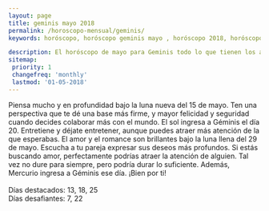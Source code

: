 ```yaml
---
layout: page
title: geminis mayo 2018 
permalink: /horoscopo-mensual/geminis/
keywords: horóscopo, horóscopo geminis mayo , horóscopo 2018, horóscopo esperanza gracia, horoscop, horóscopos gratis, horoscopo geminis, horoscopo geminis 2018, Tarot, Astrologia, Zodíaco, geminis, horoscopo gratis, horoscopo del mes 

description: El horóscopo de mayo para Geminis todo lo que tienen los astros preparados para este mes, amor, trabajo, familia. Todo sobre astrologia, tarot, predicciones.
sitemap:
 priority: 1
 changefreq: 'monthly'
 lastmod: '01-05-2018'
---
```



Piensa mucho y en profundidad bajo la luna nueva del 15 de mayo. Ten una perspectiva que te dé una base más firme, y mayor felicidad y seguridad cuando decides colaborar más con el mundo. El sol ingresa a Géminis el día 20. Entretiene y déjate entretener, aunque puedes atraer más atención de la que esperabas. El amor y el romance son brillantes bajo la luna llena del 29 de mayo. Escucha a tu pareja expresar sus deseos más profundos. Si estás buscando amor, perfectamente podrías atraer la atención de alguien. Tal vez no dure para siempre, pero podría durar lo suficiente. Además, Mercurio ingresa a Géminis ese día. ¡Bien por ti! <br><br>Días destacados: 13, 18, 25<br>Días desafiantes: 7, 22